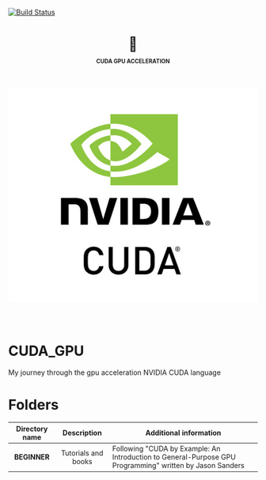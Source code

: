 [![Build Status](https://travis-ci.org/adam-p/markdown-it-smartarrows.svg?branch=master)](https://travis-ci.org/adam-p/markdown-it-smartarrows)

<div align="center">
<h1>
 💅 <p style="font-size:40%;">CUDA GPU ACCELERATION</p><br>
<a href="https://developer.nvidia.com/cuda-zone">
<img src="REPOSITORY_IMAGES/nvidia_cuda_logo.jpg">
</a>

</h1>
</div>
<br>

# CUDA_GPU
My journey through the gpu acceleration NVIDIA CUDA language

# Folders
| Directory name | Description | Additional information |
| :-----: | :-----: | ------ |
| **BEGINNER** | Tutorials and books | Following "CUDA by Example: An Introduction to General-Purpose GPU Programming" written by Jason Sanders |

